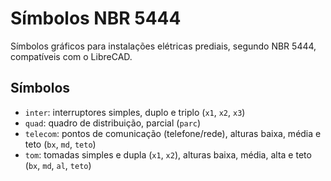 # Símbolos NBR 5444

Símbolos gráficos para instalações elétricas prediais, segundo NBR 5444,
compatíveis com o LibreCAD.

## Símbolos

* `inter`: interruptores simples, duplo e triplo (`x1`, `x2`, `x3`)
* `quad`: quadro de distribuição, parcial (`parc`)
* `telecom`: pontos de comunicação (telefone/rede), alturas baixa, média e teto (`bx`, `md`, `teto`)
* `tom`: tomadas simples e dupla (`x1`, `x2`), alturas baixa, média, alta e teto (`bx`, `md`, `al`, `teto`)
